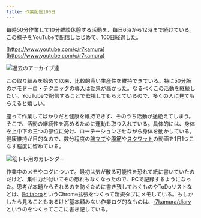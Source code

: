 ```yaml
---
title: 作業配信100日
---
```

毎時50分作業して10分雑談休憩する活動を、毎日6時から12時まで続けている。この様子をYouTubeで配信しはじめて、100日経過した。

[https://www.youtube.com/c/r7kamura](https://www.youtube.com/c/r7kamura)

![](https://lh3.googleusercontent.com/docs/AG8NV2a-dNUNelcOu4lVgpGH-gp57yfOtpNjxRUdJKvK2ERb_TkxP2bvqvMbV914iblg-UuvyiItZKXm1asxWgDKwzSekHk02fmCcX5o30Jbd5YJ1cfmvRYsh_NxUERbLaGvqnWHF2wBPGUBRpX-Z8yF7Y58lsRm-8-x9Jb8vN2jQsaaSPhoeEf1rxDhVYD5rBrRbln9EWixM8HsCUpxB3UH400-7VPS3qnL9zj0Wc4Uki2Hb2QXoiaWbNzyfcsz315QwLgCKc-HSY-hbCwZv756-PyUXZzVb8FubCIkLLjTK_dEdrmVRDvDln8FfLJ2EiIsY4jkX1V96QND3R92-mOG3MwootdBaB-z4Mb6UNuvN3VL3anl-BmP1WZRJYf086LMovPb-2f1fN9an0LESLQdv0BlFMXFmW1P3PeKe8_okO_shqDfk7vJ9Bb_lAqspXmKj9aJbVkzgaE_-Gm2nXqYygpsZMlVtjhkBzR07lWjWZzTv49_X_TX7cL8KhKWYRZX1Xpg7MMNKYKjGmfbFtF9KEuvEOPXGxnhDwdZeoWJh8Obmc0yFlDvfkeK5ftsz2JeAcg-x79G9QKdea9iBCVggPkq_v4rs9FgScuL9LSHJYie3QgKxIYHagr6gWfqDAfplwbxGe_EIo__3U841vlTpDx11K4NtldqBLm5MBEM8c_XEOeANcuKyjq1dFI_9b4U4Ln2yBHbUqbE7FMpAoF37Wbx1-qViWGhkEePuU5NSgAwwHtdhCLjZ-UVq2NiHiRNdmr4w75dJtcAwh9Gu5PZtN99L8x6yX0dUeIvEDyoWxVKFZH_naj4-_AvGerU1sVNzv1xIbcEONEXnk-2llXknD51RFj37Q80yRF6cWoC6bFNI6LmuxF4OSFhdasqjNJHFHZ4vRL1waQ2hx9-oHrYH5M40bsdI7fFIRh7X6lrW5jn3wywL15SuKVS08TicGX90XX4hkUiweXkDh4hcLKBZB-ux_YSQLwZEwRk5O8TPe7w4ddzBhPI_-PxoY2mcJ4wSUWrirzZzP2IP6ccItXQAsXPouSz1_ml43zLwU1579WOeA-YB6PBAuvfYYL9C2ua6X3PmUj4NlzEO546YBeL77OOx-WNjzUC8dkVbeLmUi01D0gFIxz6I2VZrHEmb0Sail_MAbZyv-pV_igmt-KBqcGgq0zHvPDUwzuxdv_oMgGHhmNc52nB2QMyI4_DQkeHEZjOL_BScHr_O7CaRcc3VRUhRXGz6mUcxwfh50AM1inPoAIXkQ "過去のアーカイブ達")

この取り組みを始めて以来、比較的高い生産性を維持できている。特に50分版のポモドーロ・テクニックの導入は効果が高かった。なるべくこの活動を継続したい。YouTubeで配信することで監視してもらえているので、多くの人に見てもらえると嬉しい。

座って作業してばかりだと健康を維持できず、そのうち活動が途絶えてしまう。そこで、活動の継続性を高めるために運動も取り入れている。具体的には、身体を上中下の三つの部位に分け、ローテーションさせながら身体を動かしている。健康維持が目的なので、数分程度の[腕立て](https://www.youtube.com/watch?v=AL6KJ4gPx0c)や[腹筋](https://www.youtube.com/watch?v=RXlnM5K6vMc)や[スクワット](https://www.youtube.com/watch?v=LOuh44mpQRg)の動画を1日1つこなす程度に留めている。

![](https://lh3.googleusercontent.com/docs/AG8NV2ameAtj53vYwn3LsjLhT-BeXnyJIINCGzH5vaC5-oMLc9Gv52t5dH34y_1QpBeBkYcrnDLruCuz8u5bCWIa810FbYJ4HtaNbVIj45TdR5X2G4HVjapv7ZvbEyvhoUsF2HAvqGEFhcIPcBSKdHK-WsYCxLVmCSzJKXAmV14jgd2__xvCYvRODQNKv2AjAtKbZE4HNVQkvaIpsKnqbY3XWbaQNC8IkYmb3pXBpTYVcHSB4jUEQAItIKADM3tLRC00Z665drn-u8p0iqATAvjJ6-ImKE_yK0uH2T9pDMmf8eLWZGHUorfaqcdEaVUhf0eJ-I0S3AyAOV7RIX6OCUD04aY49-NWx7SoNCNrAZiIWRTfROGUutyTQBTJqp2kh51DrjuHcZB3ywgDMOZXi9IRixXk8DcajK6mTp33v1KI_pDtawKVkn5vUgAyDYwu3nfzXasV2xUuAGy8gXvUxbZWwH-GNDD0COvl2xKqnqwevKYtLNGfTG5qQHArva6LmgdmFocJv5PAWWnXzTUoPVkUyj4QsOEHKJXvwHI6h2q5zb-tVRH6nmrifzVpnAPTPIFMzCY8kWmje_drOJNRz3Shk6CHSrs8aUNUaak5u5Ns6OSOqIDWhPVRjGkVVaWsGpIJoptH1SLbH05HW7HS0SEIOxoeLkJ193n3gs7Rn8UV6787CubUrkqboI_z5uayjMcfqHa7rbXoXKJMZztJmf3dcJ3lDn5mn_okVxLSzPE1RlFJvwYG2i4d8yzMasbcqiuic85V3jBApq7PAqGHyI1k5Pf3Louw2hX6kcHMv-2EKpdiKV0CJQHM5kx42Rec-aO2cdHlQXrQNpCN19N3nSlwQlhEf68jY9j4vQX4yzBf1kNs2yWAHy_TcwenfmK0tKft9hfvblK0Vwem1PdikilakqOz90NChS5pBShxw1LWnFd7peaxomBJ_jdeV4ydyiNzyCLKVPgsADCZZLbpQWlqvddHatUqCYvvZ5aOHQ6YNr6fu6GIEPabwL2gZh5FTwNYNjHqJ2UMUuJm_8QxaQ3MzGzIkZ4KChZ5zUejZumso0amqjKe6ChLj4pbEFDAnJxHJ9ClCi9mqn2D9eNw6GiwNOViFqiZfRJjUYD_LwGq4Juv9mYgzZkrpQKqSJ9nFYaLK6T48iCHVJ2-VwVvf3UIYbuD55jDh23U4mO-dRUNCunHZDICeE4eygBM8cA0USSZI8Xsj4Tq-2C-eDvDIafuCQsRM-pEdbnIP-Osrirvcis_tlwv "筋トレ用のカレンダー")

作業中のメモやログについて。最初は気が散る可能性を恐れて紙に書いていたのだけど、集中力が付いてその恐れもなくなったので、PCで記録するようになった。思考が本題からそれるのを防ぐために書き残しておくものやToDoリストなどは、[Editabro](https://chrome.google.com/webstore/detail/editabro/eodgdnjgkjjlohklhoaapfhghgcoihmf)というChrome拡張をつくって新規タブにメモしている。もしかしたら見ることもあるけど基本顧みない作業ログ的なものは、[r7kamura/diary](https://r7kamura.github.io/diary/)というのをつくってここに書き記している。
